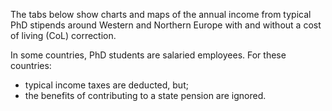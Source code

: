 The tabs below show charts and maps of the annual income from typical PhD stipends around Western and Northern Europe with and without a cost of living (CoL) correction.

In some countries, PhD students are salaried employees. For these countries:

- typical income taxes are deducted, but;
- the benefits of contributing to a state pension are ignored.

